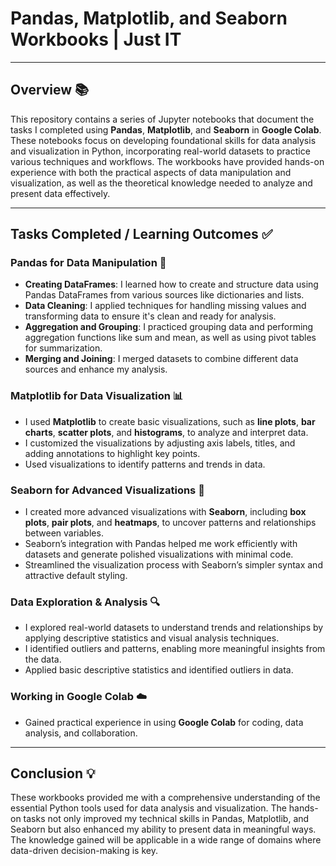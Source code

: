 # Pandas, Matplotlib, and Seaborn Workbooks | Just IT

---

## Overview 📚

This repository contains a series of Jupyter notebooks that document the tasks I completed using **Pandas**, **Matplotlib**, and **Seaborn** in **Google Colab**. These notebooks focus on developing foundational skills for data analysis and visualization in Python, incorporating real-world datasets to practice various techniques and workflows. The workbooks have provided hands-on experience with both the practical aspects of data manipulation and visualization, as well as the theoretical knowledge needed to analyze and present data effectively.

---

## Tasks Completed / Learning Outcomes ✅

### **Pandas for Data Manipulation** 🐼
- **Creating DataFrames**: I learned how to create and structure data using Pandas DataFrames from various sources like dictionaries and lists.
- **Data Cleaning**: I applied techniques for handling missing values and transforming data to ensure it's clean and ready for analysis.
- **Aggregation and Grouping**: I practiced grouping data and performing aggregation functions like sum and mean, as well as using pivot tables for summarization.
- **Merging and Joining**: I merged datasets to combine different data sources and enhance my analysis.

### **Matplotlib for Data Visualization** 📊
- I used **Matplotlib** to create basic visualizations, such as **line plots**, **bar charts**, **scatter plots**, and **histograms**, to analyze and interpret data.
- I customized the visualizations by adjusting axis labels, titles, and adding annotations to highlight key points.
- Used visualizations to identify patterns and trends in data.

### **Seaborn for Advanced Visualizations** 🌈
- I created more advanced visualizations with **Seaborn**, including **box plots**, **pair plots**, and **heatmaps**, to uncover patterns and relationships between variables.
- Seaborn’s integration with Pandas helped me work efficiently with datasets and generate polished visualizations with minimal code.
- Streamlined the visualization process with Seaborn’s simpler syntax and attractive default styling.

### **Data Exploration & Analysis** 🔍
- I explored real-world datasets to understand trends and relationships by applying descriptive statistics and visual analysis techniques.
- I identified outliers and patterns, enabling more meaningful insights from the data.
- Applied basic descriptive statistics and identified outliers in data.

### **Working in Google Colab** ☁️
- Gained practical experience in using **Google Colab** for coding, data analysis, and collaboration.

---

## Conclusion 💡

These workbooks provided me with a comprehensive understanding of the essential Python tools used for data analysis and visualization. The hands-on tasks not only improved my technical skills in Pandas, Matplotlib, and Seaborn but also enhanced my ability to present data in meaningful ways. The knowledge gained will be applicable in a wide range of domains where data-driven decision-making is key.
